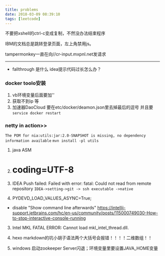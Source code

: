 ```yaml
---
title: problems
date: 2018-03-09 08:39:10
tags: [leetcode]
---
```


不要把xshell的ctrl-c变成复制，不然没办法结束程序

IBM的文档总是跳转登录页面，左上角禁用js。

tampermonkey一直在向//cr-input.mxpnl.net发请求 

---
- fallthrough 是什么
idea提示代码过长怎么办？


### docker toolo安装
1. vb环境变量后面要加'\'
2. 获取不到ip 等
3. 加速器DaoCloud 要在etc/docker/deamon.json里去掉最后的逗号 并且要`service docker restart`

### netty in action>>
`The POM for nia:utils:jar:2.0-SNAPSHOT is missing, no dependency information available`
`mvn install -pl utils`

1. java ASM
1. # coding=UTF-8
1. IDEA Push failed: Failed with error: fatal: Could not read from remote repository
`IDEA->setting->git -> ssh executable ->native`

2. PYDEVD_LOAD_VALUES_ASYNC=True;
-  disable "Show command line afterwards" 
https://intellij-support.jetbrains.com/hc/en-us/community/posts/115000749030-How-to-stop-interactive-console-running
3. Intel MKL FATAL ERROR: Cannot load mkl_intel_thread.dll.
4. hexo markdown的坑小胡子语法两个大括号会报错！！！！二维数组！！

5. windows 启动zookeeper Server闪退；环境变量里要设置JAVA_HOME变量

